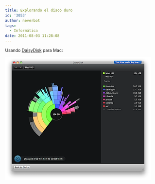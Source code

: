 ```yaml
---
title: Explorando el disco duro
id: '3053'
author: neverbot
tags:
  - Informática
date: 2011-08-03 11:28:08
---
```


Usando [DaisyDisk](http://www.daisydiskapp.com/) para Mac:

![DaisyDisk.png](./explorando-el-disco-duro/DaisyDisk.png)